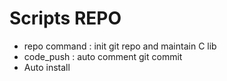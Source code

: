 # Scripts REPO

- repo command : init git repo and maintain C lib
- code_push : auto comment git commit
- Auto install